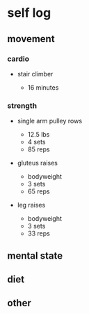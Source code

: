 # self log

## movement 

### cardio

- stair climber 

    - 16 minutes

### strength 

- single arm pulley rows

    - 12.5 lbs
    - 4 sets 
    - 85 reps

- gluteus raises 

    - bodyweight 
    - 3 sets 
    - 65 reps

- leg raises 

    - bodyweight
    - 3 sets 
    - 33 reps

## mental state

## diet

## other



